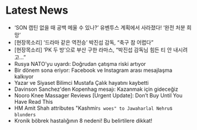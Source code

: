 # Latest News
-  ‘SON 캡틴 없을 때 공백 메울 수 있나?’ 유벤투스 계획에서 사라졌다! ‘완전 처분 희망’
-  [현장목소리] ‘드라마 같은 역전승’ 박진섭 감독, “축구 참 어렵다”
-  [현장목소리] ‘PK 두 방’으로 부산 구한 라마스, “박진섭 감독님 힘든 티 안 내시려고...”
-  Rusya NATO'yu uyardı: Doğrudan çatışma riski artıyor
-  Bir dönem sona eriyor: Facebook ve Instagram arası mesajlaşma kalkıyor
-  Yazar ve Siyaset Bilimci Mustafa Çalık hayatını kaybetti
-  Davinson Sanchez'den Kopenhag mesajı: Kazanmak için gideceğiz
-  Nooro Knee Massager Reviews [Urgent Update]: Don’t Buy Until You Have Read This
-  HM Amit Shah attributes "Kashmir`s woes" to Jawaharlal Nehru`s `blunders`
-  Kronik böbrek hastalığının 8 nedeni! Bu belirtilere dikkat!
